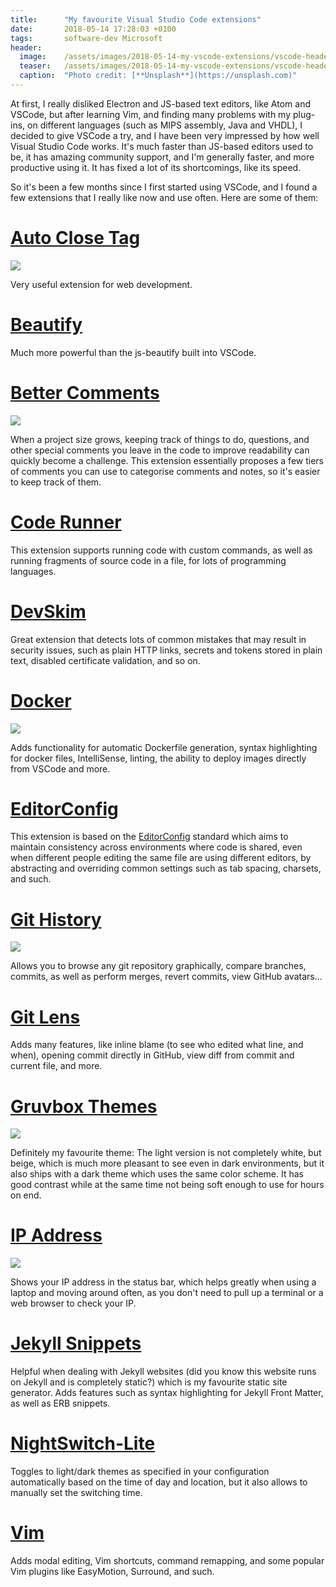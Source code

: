 ```yaml
---
title:      "My favourite Visual Studio Code extensions"
date:       2018-05-14 17:28:03 +0100
tags:       software-dev Microsoft
header:
  image:	/assets/images/2018-05-14-my-vscode-extensions/vscode-header.jpg
  teaser:	/assets/images/2018-05-14-my-vscode-extensions/vscode-header.jpg
  caption:	"Photo credit: [**Unsplash**](https://unsplash.com)"
---
```


At first, I really disliked Electron and JS-based text editors, like Atom and
VSCode, but after learning Vim, and finding many problems with my plug-ins, on
different languages (such as MIPS assembly, Java and VHDL), I decided to give
VSCode a try, and I have been very impressed by how well Visual Studio Code
works. It's much faster than JS-based editors used to be, it has amazing
community support, and I'm generally faster, and more productive using it. It 
has fixed a lot of its shortcomings, like its speed.

So it's been a few months since I first started using VSCode, and I found a few
extensions that I really like now and use often. Here are some of them:

# [Auto Close Tag](https://marketplace.visualstudio.com/items?itemName=formulahendry.auto-close-tag)

![]({{site.url}}/assets/images/2018-05-14-my-vscode-extensions/autoclosetag.gif)

Very useful extension for web development.

# [Beautify](https://marketplace.visualstudio.com/items?itemName=HookyQR.beautify)

Much more powerful than the js-beautify built into VSCode.

# [Better Comments](https://marketplace.visualstudio.com/items?itemName=aaron-bond.better-comments)

![]({{site.url}}/assets/images/2018-05-14-my-vscode-extensions/bettercomments.png)

When a project size grows, keeping track of things to do, questions, and other
special comments you leave in the code to improve readability can quickly become
a challenge. This extension essentially proposes a few tiers of comments you
can use to categorise comments and notes, so it's easier to keep track of them.

# [Code Runner](https://marketplace.visualstudio.com/items?itemName=formulahendry.code-runner)

This extension supports running code with custom commands, as well as running
fragments of source code in a file, for lots of programming languages.

# [DevSkim](https://marketplace.visualstudio.com/items?itemName=MS-DevSkim.vscode-devskim)

Great extension that detects lots of common mistakes that may result in security
issues, such as plain HTTP links, secrets and tokens stored in plain text,
 disabled certificate validation, and so on.

# [Docker](https://marketplace.visualstudio.com/items?itemName=PeterJausovec.vscode-docker)

![]({{site.url}}/assets/images/2018-05-14-my-vscode-extensions/docker.gif)

Adds functionality for automatic Dockerfile generation, syntax highlighting
for docker files, IntelliSense, linting, the ability to deploy images
directly from VSCode and more.

# [EditorConfig](https://marketplace.visualstudio.com/items?itemName=EditorConfig.EditorConfig)

This extension is based on the [EditorConfig](http://editorconfig.org) standard
which aims to maintain consistency across environments where code is shared,
even when different people editing the same file are using different editors,
by abstracting and overriding common settings such as tab spacing, charsets, and
such.

# [Git History](https://marketplace.visualstudio.com/items?itemName=donjayamanne.githistory)

![]({{site.url}}/assets/images/2018-05-14-my-vscode-extensions/git_history.gif)

Allows you to browse any git repository graphically, compare branches, commits,
as well as perform merges, revert commits, view GitHub avatars...

# [Git Lens](https://marketplace.visualstudio.com/items?itemName=eamodio.gitlens)

Adds many features, like inline blame (to see who edited what line, and when), 
opening commit directly in GitHub, view diff from commit and current file, and 
more.

# [Gruvbox Themes](https://marketplace.visualstudio.com/items?itemName=tomphilbin.gruvbox-themes)

![]({{site.url}}/assets/images/2018-05-14-my-vscode-extensions/gruvbox.png)

Definitely my favourite theme: The light version is not completely white, but 
beige, which is much more pleasant to see even in dark environments, but it also
 ships with a dark theme which uses the same color scheme. It has good contrast 
while at the same time not being soft enough to use for hours on end.

# [IP Address](https://marketplace.visualstudio.com/items?itemName=Compulim.vscode-ipaddress)

![]({{site.url}}/assets/images/2018-05-14-my-vscode-extensions/ip.gif)

Shows your IP address in the status bar, which helps greatly when using a laptop
 and moving around often, as you don't need to pull up a terminal or a web 
browser to check your IP.

# [Jekyll Snippets](https://marketplace.visualstudio.com/items?itemName=ginfuru.vscode-jekyll-snippets)

Helpful when dealing with Jekyll websites (did you know this website runs on 
Jekyll and is completely static?) which is my favourite static site generator. 
Adds features such as syntax highlighting for Jekyll Front Matter, as well as 
ERB snippets.

# [NightSwitch-Lite](https://marketplace.visualstudio.com/items?itemName=gharveymn.nightswitch-lite)

Toggles to light/dark themes as specified in your configuration automatically 
based on the time of day and location, but it also allows to manually set the 
switching time.

# [Vim](https://marketplace.visualstudio.com/items?itemName=vscodevim.vim)

Adds modal editing, Vim shortcuts, command remapping, and some popular Vim 
plugins like EasyMotion, Surround, and such.
